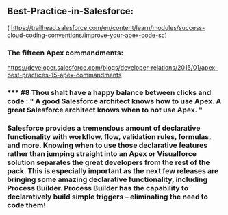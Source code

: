 ## Best-Practice-in-Salesforce:
( https://trailhead.salesforce.com/en/content/learn/modules/success-cloud-coding-conventions/improve-your-apex-code-sc)

### The fifteen Apex commandments: 
https://developer.salesforce.com/blogs/developer-relations/2015/01/apex-best-practices-15-apex-commandments

###  *** #8 Thou shalt have a happy balance between clicks and code : " A good Salesforce architect knows how to use Apex. A great Salesforce architect knows when to not use Apex. "
### Salesforce provides a tremendous amount of declarative functionality with workflow, flow, validation rules, formulas, and more.  Knowing when to use those declarative features rather than jumping straight into an Apex or Visualforce solution separates the great developers from the rest of the pack.  This is especially important as the next few releases are bringing some amazing declarative functionality, including Process Builder.  Process Builder has the capability to declaratively build simple triggers – eliminating the need to code them!
